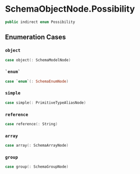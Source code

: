 # SchemaObjectNode.Possibility

``` swift
public indirect enum Possibility
```

## Enumeration Cases

### `object`

``` swift
case object(: SchemaModelNode)
```

### `` `enum` ``

``` swift
case `enum`(: SchemaEnumNode)
```

### `simple`

``` swift
case simple(: PrimitiveTypeAliasNode)
```

### `reference`

``` swift
case reference(: String)
```

### `array`

``` swift
case array(: SchemaArrayNode)
```

### `group`

``` swift
case group(: SchemaGroupNode)
```
